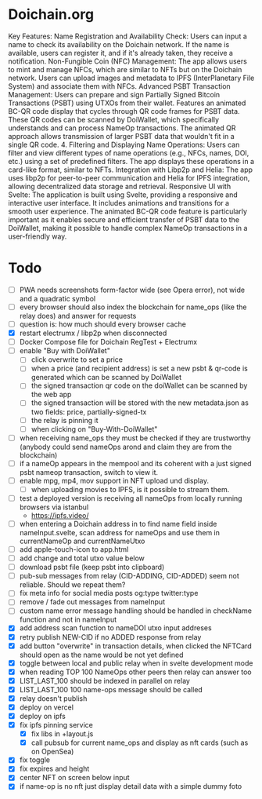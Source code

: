 # Doichain.org

Key Features:
Name Registration and Availability Check:
Users can input a name to check its availability on the Doichain network.
If the name is available, users can register it, and if it's already taken, they receive a notification.
Non-Fungible Coin (NFC) Management:
The app allows users to mint and manage NFCs, which are similar to NFTs but on the Doichain network.
Users can upload images and metadata to IPFS (InterPlanetary File System) and associate them with NFCs.
Advanced PSBT Transaction Management:
Users can prepare and sign Partially Signed Bitcoin Transactions (PSBT) using UTXOs from their wallet.
Features an animated BC-QR code display that cycles through QR code frames for PSBT data.
These QR codes can be scanned by DoiWallet, which specifically understands and can process NameOp transactions.
The animated QR approach allows transmission of larger PSBT data that wouldn't fit in a single QR code. 4. Filtering and Displaying Name Operations:
Users can filter and view different types of name operations (e.g., NFCs, names, DOI, etc.) using a set of predefined filters.
The app displays these operations in a card-like format, similar to NFTs.
Integration with Libp2p and Helia:
The app uses libp2p for peer-to-peer communication and Helia for IPFS integration, allowing decentralized data storage and retrieval.
Responsive UI with Svelte:
The application is built using Svelte, providing a responsive and interactive user interface.
It includes animations and transitions for a smooth user experience.
The animated BC-QR code feature is particularly important as it enables secure and efficient transfer of PSBT data to the DoiWallet, making it possible to handle complex NameOp transactions in a user-friendly way.

# Todo

- [ ] PWA needs screenshots form-factor wide (see Opera error), not wide and a quadratic symbol
- [ ] every browser should also index the blockchain for name_ops (like the relay does) and answer for requests
- [ ] question is: how much should every browser cache
- [x] restart electrumx / libp2p when disconnected
- [ ] Docker Compose file for Doichain RegTest + Electrumx
- [ ] enable "Buy with DoiWallet"
  - [ ] click overwrite to set a price
  - [ ] when a price (and recipient address) is set a new psbt & qr-code is generated which can be scanned by DoiWallet
  - [ ] the signed transaction qr code on the doiWallet can be scanned by the web app
  - [ ] the signed transaction will be stored with the new metadata.json as two fields: price, partially-signed-tx
  - [ ] the relay is pinning it
  - [ ] when clicking on "Buy-With-DoiWallet"
- [ ] when receiving name_ops they must be checked if they are trustworthy (anybody could send nameOps arond and claim they are from the blockchain)
- [ ] if a nameOp appears in the mempool and its coherent with a just signed psbt nameop transaction, switch to view it.
- [ ] enable mpg, mp4, mov support in NFT upload und display.
  - [ ] when uploading movies to IPFS, is it possible to stream them.
- [ ] test a deployed version is receiving all nameOps from locally running browsers via istanbul
  - https://ipfs.video/
- [ ] when entering a Doichain address in to find name field inside nameInput.svelte, scan address for nameOps and use them in currentNameOp and currentNameUtxo
- [ ] add apple-touch-icon to app.html
- [ ] add change and total utxo value below
- [ ] download psbt file (keep psbt into clipboard)
- [ ] pub-sub messages from relay (CID-ADDING, CID-ADDED) seem not reliable. Should we repeat them?
- [ ] fix meta info for social media posts og:type twitter:type
- [ ] remove / fade out messages from nameInput
- [ ] custom name error message handling should be handled in checkName function and not in nameInput
- [x] add address scan function to nameDOI utxo input addreses
- [x] retry publish NEW-CID if no ADDED response from relay
- [x] add button "overwrite" in transaction details, when clicked the NFTCard should open as the name would be not yet defined
- [x] toggle between local and public relay when in svelte development mode
- [x] when reading TOP 100 NameOps other peers then relay can answer too
- [x] LIST_LAST_100 should be indexed in parallel on relay
- [x] LIST_LAST_100 100 name-ops message should be called
- [x] relay doesn't publish
- [x] deploy on vercel
- [x] deploy on ipfs
- [x] fix ipfs pinning service
  - [x] fix libs in +layout.js
  - [x] call pubsub for current name_ops and display as nft cards (such as on OpenSea)
- [x] fix toggle
- [x] fix expires and height
- [x] center NFT on screen below input
- [x] if name-op is no nft just display detail data with a simple dummy foto

